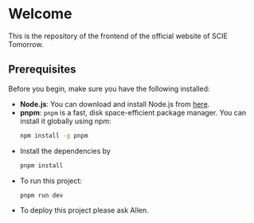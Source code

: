 # Welcome
This is the repository of the frontend of the official website of SCIE Tomorrow.

## Prerequisites

Before you begin, make sure you have the following installed:

- **Node.js**: You can download and install Node.js from [here](https://nodejs.org/).
- **pnpm**: `pnpm` is a fast, disk space-efficient package manager. You can install it globally using npm:
  ```bash
  npm install -g pnpm
- Install the dependencies by
    ```bash
    pnpm install
- To run this project:
    ```bash
    pnpm run dev
- To deploy this project please ask Allen.
    
